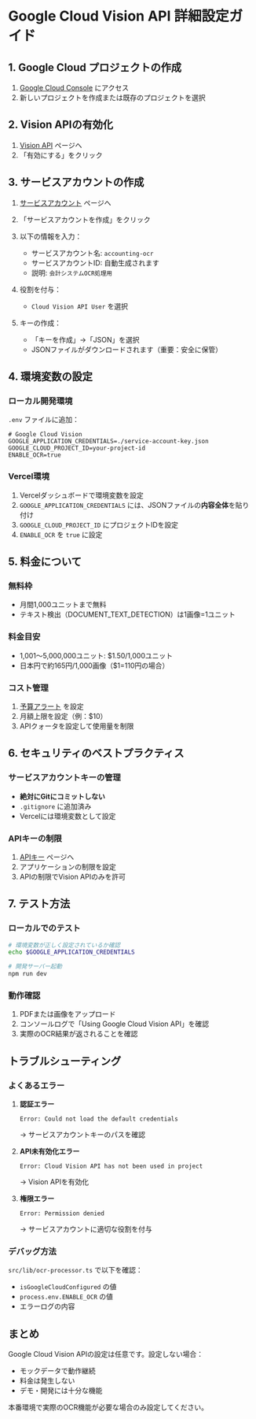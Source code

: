 # Google Cloud Vision API 詳細設定ガイド

## 1. Google Cloud プロジェクトの作成

1. [Google Cloud Console](https://console.cloud.google.com) にアクセス
2. 新しいプロジェクトを作成または既存のプロジェクトを選択

## 2. Vision APIの有効化

1. [Vision API](https://console.cloud.google.com/apis/library/vision.googleapis.com) ページへ
2. 「有効にする」をクリック

## 3. サービスアカウントの作成

1. [サービスアカウント](https://console.cloud.google.com/iam-admin/serviceaccounts) ページへ
2. 「サービスアカウントを作成」をクリック
3. 以下の情報を入力：
   - サービスアカウント名: `accounting-ocr`
   - サービスアカウントID: 自動生成されます
   - 説明: `会計システムOCR処理用`

4. 役割を付与：
   - `Cloud Vision API User` を選択

5. キーの作成：
   - 「キーを作成」→「JSON」を選択
   - JSONファイルがダウンロードされます（重要：安全に保管）

## 4. 環境変数の設定

### ローカル開発環境

`.env` ファイルに追加：
```env
# Google Cloud Vision
GOOGLE_APPLICATION_CREDENTIALS=./service-account-key.json
GOOGLE_CLOUD_PROJECT_ID=your-project-id
ENABLE_OCR=true
```

### Vercel環境

1. Vercelダッシュボードで環境変数を設定
2. `GOOGLE_APPLICATION_CREDENTIALS` には、JSONファイルの**内容全体**を貼り付け
3. `GOOGLE_CLOUD_PROJECT_ID` にプロジェクトIDを設定
4. `ENABLE_OCR` を `true` に設定

## 5. 料金について

### 無料枠
- 月間1,000ユニットまで無料
- テキスト検出（DOCUMENT_TEXT_DETECTION）は1画像=1ユニット

### 料金目安
- 1,001〜5,000,000ユニット: $1.50/1,000ユニット
- 日本円で約165円/1,000画像（$1=110円の場合）

### コスト管理
1. [予算アラート](https://console.cloud.google.com/billing/budgets) を設定
2. 月額上限を設定（例：$10）
3. APIクォータを設定して使用量を制限

## 6. セキュリティのベストプラクティス

### サービスアカウントキーの管理
- **絶対にGitにコミットしない**
- `.gitignore` に追加済み
- Vercelには環境変数として設定

### APIキーの制限
1. [APIキー](https://console.cloud.google.com/apis/credentials) ページへ
2. アプリケーションの制限を設定
3. APIの制限でVision APIのみを許可

## 7. テスト方法

### ローカルでのテスト
```bash
# 環境変数が正しく設定されているか確認
echo $GOOGLE_APPLICATION_CREDENTIALS

# 開発サーバー起動
npm run dev
```

### 動作確認
1. PDFまたは画像をアップロード
2. コンソールログで「Using Google Cloud Vision API」を確認
3. 実際のOCR結果が返されることを確認

## トラブルシューティング

### よくあるエラー

1. **認証エラー**
   ```
   Error: Could not load the default credentials
   ```
   → サービスアカウントキーのパスを確認

2. **API未有効化エラー**
   ```
   Error: Cloud Vision API has not been used in project
   ```
   → Vision APIを有効化

3. **権限エラー**
   ```
   Error: Permission denied
   ```
   → サービスアカウントに適切な役割を付与

### デバッグ方法

`src/lib/ocr-processor.ts` で以下を確認：
- `isGoogleCloudConfigured` の値
- `process.env.ENABLE_OCR` の値
- エラーログの内容

## まとめ

Google Cloud Vision APIの設定は任意です。設定しない場合：
- モックデータで動作継続
- 料金は発生しない
- デモ・開発には十分な機能

本番環境で実際のOCR機能が必要な場合のみ設定してください。